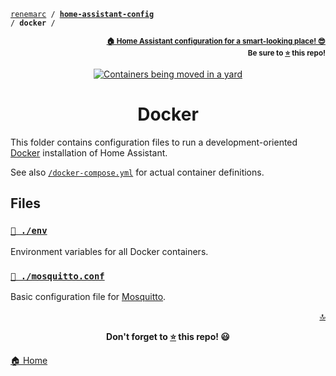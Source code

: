 <!-- Header -->
[link-profile]:https://github.com/renemarc
[link-repo]:https://github.com/renemarc/home-assistant-config

<a name="top"></a>
<code>[renemarc][link-profile] / **[home-assistant-config][link-repo]** / **docker** /</code>

<p align="right"><sub><strong><a href="https://github.com/renemarc/home-assistant-config">🏠 Home Assistant configuration for a smart-looking place! 😎</a><br>Be sure to <a href="#" title="star">⭐️</a> this repo!</strong></sub></p>

<!-- Hero -->
<figure>
    <div align="center">
        <a href="#docker" title="Docker"><img src="https://media.giphy.com/media/6AFldi5xJQYIo/giphy.gif" alt="Containers being moved in a yard"></a>
    </div>
</figure>

<h1 align="center">Docker</h1>

This folder contains configuration files to run a development-oriented [Docker](https://www.docker.com/) installation of Home Assistant.

See also [`/docker-compose.yml`](../docker-compose.yml) for actual container definitions.

## Files

### [`🌱 ./env`](env)

Environment variables for all Docker containers.

### [`💬 ./mosquitto.conf`](mosquitto.conf)

Basic configuration file for [Mosquitto](https://mosquitto.org/).

<!--
Footer starts.
-->
<p align="right"><a href="#top" title="Back to top">🔝</a></p>

<p align="center"><strong>Don't forget to <a href="#" title="star">⭐️</a> this repo! 😃</strong></p>

[🏠 Home][link-repo]
<!--
Footer ends.
-->
